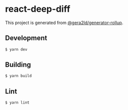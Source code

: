 # react-deep-diff

This project is generated from [@gera2ld/generator-rollup](https://github.com/gera2ld/generator-rollup).

## Development

``` sh
$ yarn dev
```

## Building

```sh
$ yarn build
```

## Lint

``` sh
$ yarn lint
```
